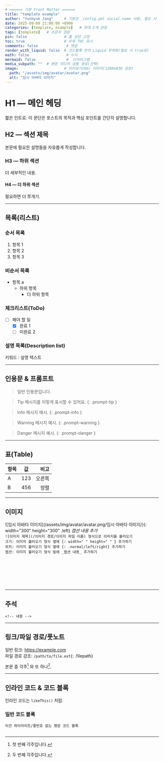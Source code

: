 ```yaml
---
# ====== 기본 Front Matter ======
title: "template example"
author: "Yunhyuk Jang"     # 기본은 _config.yml social.name 사용, 필요 시 덮어쓰기
date: 2025-09-09 21:00:00 +0900
categories: [template, example]   # 최대 2개 권장
tags: [template]   # 소문자 권장
pin: false                 # 홈 상단 고정
toc: true                  # 우측 TOC 표시
comments: false             # 댓글
render_with_liquid: false  # 코드블록 안의 Liquid 무력화(필요 시 true로)
math: false                 # 수식
mermaid: false              #  다이어그램
media_subpath: ""  # 본문 미디어 공통 경로(선택)
image:                     # 미리보기(OG) 이미지(1200x630 권장)
  path: "/assets/img/avatar/avatar.png"
  alt: "임시 아바타 이미지"
---
```


# H1 — 메인 헤딩
짧은 인트로. 이 문단은 포스트의 목적과 핵심 포인트를 간단히 설명합니다.

## H2 — 섹션 제목
본문에 필요한 설명들을 자유롭게 작성합니다.

### H3 — 하위 섹션
더 세부적인 내용.

#### H4 — 더 하위 섹션
필요하면 더 쪼개기.

---

## 목록(리스트)

### 순서 목록
1. 항목 1
2. 항목 2
3. 항목 3

### 비순서 목록
- 항목 a
  - 하위 항목
    - 더 하위 항목

### 체크리스트(ToDo)
- [ ] 해야 할 일
  - [x] 완료 1
  - [ ] 미완료 2

### 설명 목록(Description list)
키워드
: 설명 텍스트

---

## 인용문 & 프롬프트

> 일반 인용문입니다.

> Tip 메시지를 이렇게 표시할 수 있어요.
{: .prompt-tip }

> Info 메시지 예시.
{: .prompt-info }

> Warning 메시지 예시.
{: .prompt-warning }

> Danger 메시지 예시.
{: .prompt-danger }

---


## 표(Table)

| 항목 | 값  | 비고   |
|:---- |:---:| ------:|
| A    | 123 | 오른쪽 |
| B    | 456 | 정렬   |

---

## 이미지 


![임시 아바타 이미지](/assets/img/avatar/avatar.png/임시 아바타 이미지/){: width="300" height="300" .left}
_캡션 내용 추가_\
```![이미지 제목](/이미지 경로/이미지 파일 이름) 형식으로 이미지를 불러오기```\
```크기: 이미지 불러오기 형식 옆에 {: width=" " height=" " } 추가하기```\
```위치: 이미지 불러오기 형식 옆에 {: .normal/left/right} 추가하기```\
```캡션: 이미지 불러오기 형식 밑에 _캡션 내용_ 추가하기```
<br><br><br><br><br><br><br>

---

## 주석
```<!-- 내용 -->```
<!-- 주석입니다. -->

---

## 링크/파일 경로/풋노트
일반 링크: <https://example.com>  
파일 경로 강조: `/path/to/file.ext`{: .filepath}

본문 중 각주[^note1] 와 또 하나[^note2].

[^note1]: 첫 번째 각주입니다.
[^note2]: 두 번째 각주입니다.

---

## 인라인 코드 & 코드 블록

인라인 코드는 `likeThis()` 처럼.

### 일반 코드 블록
```text
이건 하이라이트/줄번호 없는 평문 코드 블록

